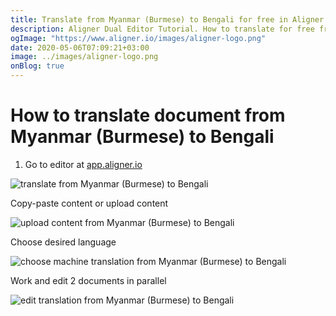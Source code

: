 ```yaml
---
title: Translate from Myanmar (Burmese) to Bengali for free in Aligner Editor
description: Aligner Dual Editor Tutorial. How to translate for free from Myanmar (Burmese) to Bengali. Aligner is multilingual document management platform. 
ogImage: "https://www.aligner.io/images/aligner-logo.png"
date: 2020-05-06T07:09:21+03:00
image: ../images/aligner-logo.png
onBlog: true
---
```


# How to translate document from Myanmar (Burmese) to Bengali

1. Go to editor at [app.aligner.io](https://app.aligner.io "Aligner App web page")

![translate from Myanmar (Burmese) to Bengali](../aligner-blank-editor.png "translate from Myanmar (Burmese) to Bengali")

Copy-paste content or upload content

![upload content from Myanmar (Burmese) to Bengali](../aligner-uploaded-document.png "upload content from Myanmar (Burmese) to Bengali")

Choose desired language

![choose machine translation from Myanmar (Burmese) to Bengali](../aligner-language-dropdown.png "choose machine translation from Myanmar (Burmese) to Bengali")

Work and edit 2 documents in parallel

![edit translation from Myanmar (Burmese) to Bengali](../aligner-double-sitded-editor.png "edit translation from Myanmar (Burmese) to Bengali")

